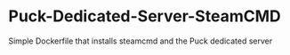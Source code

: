 # Puck-Dedicated-Server-SteamCMD
Simple Dockerfile that installs steamcmd and the Puck dedicated server
